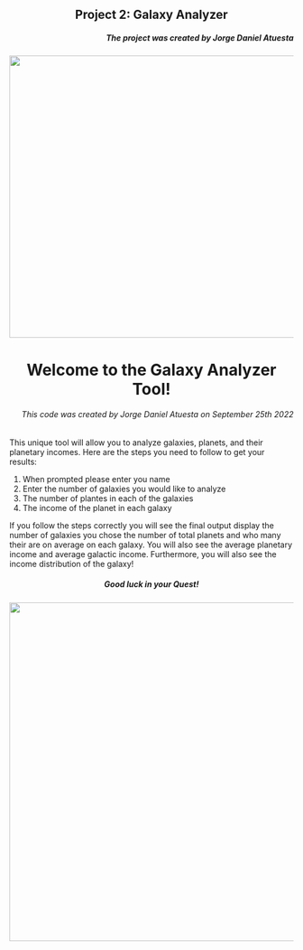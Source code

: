 
<h2 align="center">Project 2: Galaxy Analyzer</h2>

<h5 align="right">The project was created by Jorge Daniel Atuesta</h5>

<p align="center">
  <img width=800 height=500 src=https://media.giphy.com/media/zMaCuiamKtuMM/giphy.gif>
</p>

<h1 align="center">Welcome to the Galaxy Analyzer Tool!</h1>
<h6 align="right">This code was created by Jorge Daniel Atuesta on September 25th 2022</h6>


This unique tool will allow you to analyze galaxies, planets, and their planetary incomes. Here are the steps you need to follow to get your results:
1. When prompted please enter you name
2. Enter the number of galaxies you would like to analyze
3. The number of plantes in each of the galaxies
4. The income of the planet in each galaxy

If you follow the steps correctly you will see the final output display the number of galaxies you chose the number of total planets and who many their are on average on each galaxy. You will also see the average planetary income and average galactic income. Furthermore, you will also see the income distribution of the galaxy! 

<h5 align="center">Good luck in your Quest!</h5>
<p align="center">
  <img width=600 src=https://media.giphy.com/media/5zf2M4HgjjWszLd4a5/giphy.gif>
</p>